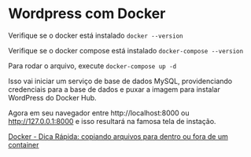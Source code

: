 # Wordpress com Docker

Verifique se o docker está instalado `docker --version`

Verifique se o docker compose está instalado `docker-compose --version`

Para rodar o arquivo, execute `docker-compose up -d`

Isso vai iniciar um serviço de base de dados MySQL, providenciando credenciais para a base de dados e puxar a imagem para instalar WordPress do Docker Hub.

Agora em seu navegador entre http://localhost:8000 ou http://127.0.0.1:8000 e isso resultará na famosa tela de instação.

[Docker - Dica Rápida: copiando arquivos para dentro ou fora de um container](https://medium.com/@renato.groffe/docker-dica-r%C3%A1pida-copiando-arquivos-para-dentro-ou-fora-de-um-container-5e11dd43e8f0)
